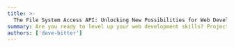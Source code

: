 ```yaml
---
title: >-
  The File System Access API: Unlocking New Possibilities for Web Developers
summary: Are you ready to level up your web development skills? Project Fugu is here to help! Join me at my talk to discover the power of the File System Access API, a game-changing feature that allows web applications to access local files like native apps. Imagine the possibilities of creating powerful web applications that can access and manipulate local files like never before. Don't miss out on this opportunity to learn how to leverage this powerful feature and create cutting-edge web apps that help users worldwide. See you there!
authors: ['dave-bitter']
---
```

